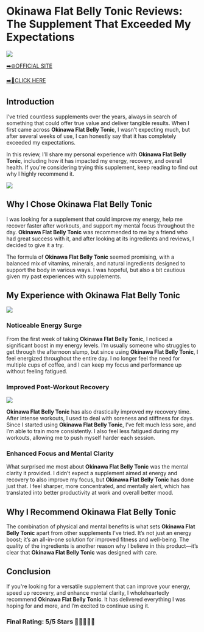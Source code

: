 # **Okinawa Flat Belly Tonic Reviews**: The Supplement That Exceeded My Expectations

[![](https://static.vecteezy.com/system/resources/thumbnails/019/896/014/small/buy-now-gradient-button-with-cart-symbol-buy-now-illustration-png.png)](https://edetoop.top/lander/sugarpreland-1/okinawa.html) 

[➡️🌐OFFICIAL SITE](https://edetoop.top/lander/sugarpreland-1/okinawa.html) 

[➡️🔗CLICK HERE](https://edetoop.top/lander/sugarpreland-1/okinawa.html) 


## Introduction

I’ve tried countless supplements over the years, always in search of something that could offer true value and deliver tangible results. When I first came across **Okinawa Flat Belly Tonic**, I wasn’t expecting much, but after several weeks of use, I can honestly say that it has completely exceeded my expectations.

In this review, I’ll share my personal experience with **Okinawa Flat Belly Tonic**, including how it has impacted my energy, recovery, and overall health. If you're considering trying this supplement, keep reading to find out why I highly recommend it.

[![](https://wallpapers.com/images/hd/red-order-now-button-udg4jcj4arvn8b0n-2.png)](https://edetoop.top/lander/sugarpreland-1/okinawa.html)  

## Why I Chose **Okinawa Flat Belly Tonic**

I was looking for a supplement that could improve my energy, help me recover faster after workouts, and support my mental focus throughout the day. **Okinawa Flat Belly Tonic** was recommended to me by a friend who had great success with it, and after looking at its ingredients and reviews, I decided to give it a try.

The formula of **Okinawa Flat Belly Tonic** seemed promising, with a balanced mix of vitamins, minerals, and natural ingredients designed to support the body in various ways. I was hopeful, but also a bit cautious given my past experiences with supplements.

## My Experience with **Okinawa Flat Belly Tonic**

[![](https://static.vecteezy.com/system/resources/thumbnails/019/896/014/small/buy-now-gradient-button-with-cart-symbol-buy-now-illustration-png.png)](https://edetoop.top/lander/sugarpreland-1/okinawa.html)

### Noticeable Energy Surge

From the first week of taking **Okinawa Flat Belly Tonic**, I noticed a significant boost in my energy levels. I’m usually someone who struggles to get through the afternoon slump, but since using **Okinawa Flat Belly Tonic**, I feel energized throughout the entire day. I no longer feel the need for multiple cups of coffee, and I can keep my focus and performance up without feeling fatigued.

### Improved Post-Workout Recovery

[![](https://wallpapers.com/images/hd/red-order-now-button-udg4jcj4arvn8b0n-2.png)](https://edetoop.top/lander/sugarpreland-1/okinawa.html)  

**Okinawa Flat Belly Tonic** has also drastically improved my recovery time. After intense workouts, I used to deal with soreness and stiffness for days. Since I started using **Okinawa Flat Belly Tonic**, I’ve felt much less sore, and I’m able to train more consistently. I also feel less fatigued during my workouts, allowing me to push myself harder each session.

### Enhanced Focus and Mental Clarity

What surprised me most about **Okinawa Flat Belly Tonic** was the mental clarity it provided. I didn’t expect a supplement aimed at energy and recovery to also improve my focus, but **Okinawa Flat Belly Tonic** has done just that. I feel sharper, more concentrated, and mentally alert, which has translated into better productivity at work and overall better mood.

## Why I Recommend **Okinawa Flat Belly Tonic**

The combination of physical and mental benefits is what sets **Okinawa Flat Belly Tonic** apart from other supplements I’ve tried. It’s not just an energy boost; it’s an all-in-one solution for improved fitness and well-being. The quality of the ingredients is another reason why I believe in this product—it’s clear that **Okinawa Flat Belly Tonic** was designed with care.

## Conclusion

If you're looking for a versatile supplement that can improve your energy, speed up recovery, and enhance mental clarity, I wholeheartedly recommend **Okinawa Flat Belly Tonic**. It has delivered everything I was hoping for and more, and I’m excited to continue using it.

### Final Rating: 5/5 Stars 🌟🌟🌟🌟🌟
